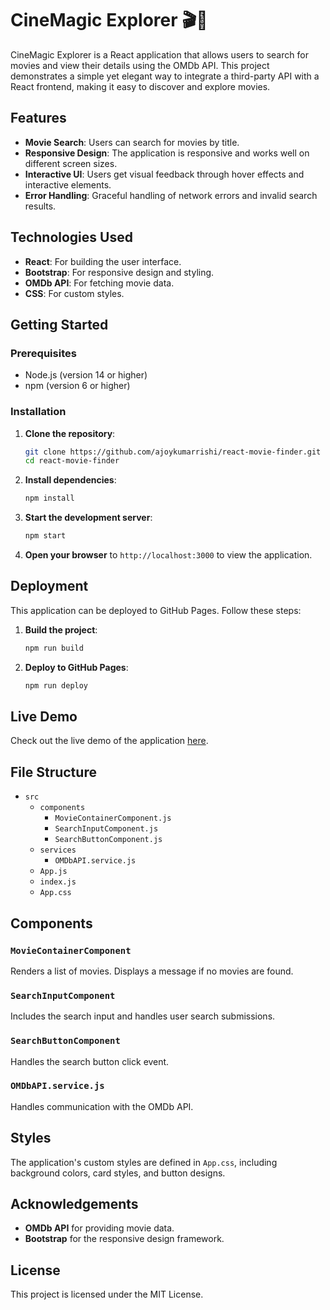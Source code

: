 # CineMagic Explorer 🎬🍿

CineMagic Explorer is a React application that allows users to search for movies and view their details using the OMDb API. This project demonstrates a simple yet elegant way to integrate a third-party API with a React frontend, making it easy to discover and explore movies.

## Features

- **Movie Search**: Users can search for movies by title.
- **Responsive Design**: The application is responsive and works well on different screen sizes.
- **Interactive UI**: Users get visual feedback through hover effects and interactive elements.
- **Error Handling**: Graceful handling of network errors and invalid search results.

## Technologies Used

- **React**: For building the user interface.
- **Bootstrap**: For responsive design and styling.
- **OMDb API**: For fetching movie data.
- **CSS**: For custom styles.

## Getting Started

### Prerequisites

- Node.js (version 14 or higher)
- npm (version 6 or higher)

### Installation

1. **Clone the repository**:
    ```bash
    git clone https://github.com/ajoykumarrishi/react-movie-finder.git
    cd react-movie-finder
    ```

2. **Install dependencies**:
    ```bash
    npm install
    ```

3. **Start the development server**:
    ```bash
    npm start
    ```

4. **Open your browser** to `http://localhost:3000` to view the application.

## Deployment

This application can be deployed to GitHub Pages. Follow these steps:

1. **Build the project**:
    ```bash
    npm run build
    ```

2. **Deploy to GitHub Pages**:
    ```bash
    npm run deploy
    ```

## Live Demo

Check out the live demo of the application [here](https://ajoykumarrishi.github.io/react-movie-finder).

## File Structure

- `src`
  - `components`
    - `MovieContainerComponent.js`
    - `SearchInputComponent.js`
    - `SearchButtonComponent.js`
  - `services`
    - `OMDbAPI.service.js`
  - `App.js`
  - `index.js`
  - `App.css`

## Components

### `MovieContainerComponent`

Renders a list of movies. Displays a message if no movies are found.

### `SearchInputComponent`

Includes the search input and handles user search submissions.

### `SearchButtonComponent`

Handles the search button click event.

### `OMDbAPI.service.js`

Handles communication with the OMDb API.

## Styles

The application's custom styles are defined in `App.css`, including background colors, card styles, and button designs.

## Acknowledgements

- **OMDb API** for providing movie data.
- **Bootstrap** for the responsive design framework.

## License

This project is licensed under the MIT License.